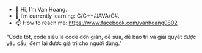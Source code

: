 - 👋 Hi, I’m Van Hoang.
- 🌱 I’m currently learning: C/C++/JAVA/C#.
- 📫 How to reach me: https://www.facebook.com/vanhoang0802


"Code tốt, code siêu là code đơn giản, dễ sửa, dễ bảo trì và giải quyết được yêu cầu, đem lại được giá trị cho người dùng."
